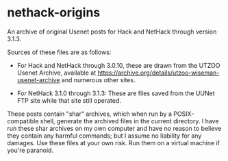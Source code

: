 # nethack-origins
An archive of original Usenet posts for Hack and NetHack through version 3.1.3.

Sources of these files are as follows:

* For Hack and NetHack through 3.0.10, these are drawn from the UTZOO Usenet Archive,
  available at https://archive.org/details/utzoo-wiseman-usenet-archive and numerous
  other sites.

* For NetHack 3.1.0 through 3.1.3: These are files saved from the UUNet FTP site while
  that site still operated.

These posts contain "shar" archives, which when run by a POSIX-compatible shell, generate
the archived files in the current directory. I have run these shar archives on my own
computer and have no reason to believe they contain any harmful commands; but I assume no
liability for any damages. Use these files at your own risk. Run them on a virtual machine
if you're paranoid.
